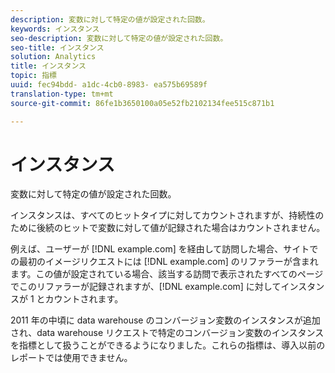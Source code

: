```yaml
---
description: 変数に対して特定の値が設定された回数。
keywords: インスタンス
seo-description: 変数に対して特定の値が設定された回数。
seo-title: インスタンス
solution: Analytics
title: インスタンス
topic: 指標
uuid: fec94bdd- a1dc-4cb0-8983- ea575b69589f
translation-type: tm+mt
source-git-commit: 86fe1b3650100a05e52fb2102134fee515c871b1

---
```



# インスタンス

変数に対して特定の値が設定された回数。

インスタンスは、すべてのヒットタイプに対してカウントされますが、持続性のために後続のヒットで変数に対して値が記録された場合はカウントされません。

例えば、ユーザーが [!DNL example.com] を経由して訪問した場合、サイトでの最初のイメージリクエストには [!DNL example.com] のリファラーが含まれます。この値が設定されている場合、該当する訪問で表示されたすべてのページでこのリファラーが記録されますが、[!DNL example.com] に対してインスタンスが 1 とカウントされます。

2011 年の中頃に data warehouse のコンバージョン変数のインスタンスが追加され、data warehouse リクエストで特定のコンバージョン変数のインスタンスを指標として扱うことができるようになりました。これらの指標は、導入以前のレポートでは使用できません。
